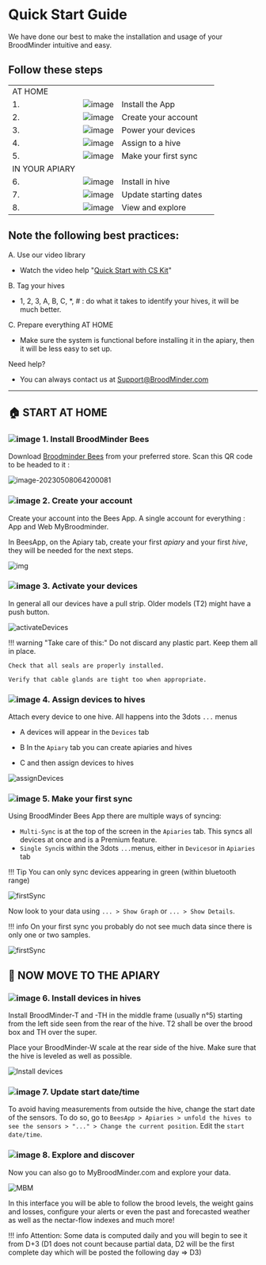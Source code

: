 # Quick Start Guide

We have done our best to make the installation and usage of your BroodMinder intuitive and easy. 

## Follow these steps


| | |  | |
| -- | -- | -- | -- |
| AT HOME   |  | | 
| 1. | ![image](./20_quick_start_guide.assets/icons/30px/001.png)  | Install the App | 
| 2. | ![image](./20_quick_start_guide.assets/icons/30px/002.png)  | Create your account | 
| 3. | ![image](./20_quick_start_guide.assets/icons/30px/003.png)  | Power your devices | 
| 4. | ![image](./20_quick_start_guide.assets/icons/30px/004.png)  | Assign to a hive | 
| 5. | ![image](./20_quick_start_guide.assets/icons/30px/005.png)  | Make your first sync | 
|  IN YOUR APIARY  |  | | 
| 6. | ![image](./20_quick_start_guide.assets/icons/30px/006.png)  | Install in hive | 
| 7. | ![image](./20_quick_start_guide.assets/icons/30px/007.png)  | Update starting dates | 
| 8. | ![image](./20_quick_start_guide.assets/icons/30px/008.png)  | View and explore | 




## Note the following best practices:

A. Use our video library

- Watch the video help "[Quick Start with CS Kit](https://youtu.be/6WicH4_l2FQ)"

B. Tag your hives

- 1, 2, 3, A, B, C, *, # : do what it takes to identify your hives, it will be much better.

C. Prepare everything AT HOME

- Make sure the system is functional before installing it in the apiary, then it will be less easy to set up.


Need help?

- You can always contact us at [Support@BroodMinder.com](mailto:Support@BroodMinder.com)

-----


## 🏠 START AT HOME
### ![image](./20_quick_start_guide.assets/icons/30px/001.png) 1. Install BroodMinder Bees

Download [Broodminder Bees](https://mybroodminder.com/beesapp) from your preferred store. Scan this QR code to be headed to it :

![image-20230508064200081](./20_quick_start_guide.assets/beesApp_QRcode.png)

### ![image](./20_quick_start_guide.assets/icons/30px/002.png) 2. Create your account

Create your account into the Bees App. A single account for everything : App and Web MyBroodminder.

In BeesApp, on the Apiary tab, create your first *apiary* and your first *hive*, they will be needed for the next steps.

![img](./20_quick_start_guide.assets/beesApp_Login200.png)

### ![image](./20_quick_start_guide.assets/icons/30px/003.png) 3. Activate your devices
In general all our devices have a pull strip.
Older models (T2) might have a push button.

![activateDevices](./20_quick_start_guide.assets/activateDevices600.png)

!!! warning "Take care of this:"
    Do not discard any plastic part. Keep them all in place.
    
    Check that all seals are properly installed.
    
    Verify that cable glands are tight too when appropriate.



### ![image](./20_quick_start_guide.assets/icons/30px/004.png) 4. Assign devices to hives
Attach every device to one hive. All happens into the 3dots `...` menus 

- A devices will appear in the `Devices` tab

- B In the `Apiary` tab you can create apiaries and hives

- C and then assign devices to hives

![assignDevices](./20_quick_start_guide.assets/assignDevices600.png)




### ![image](./20_quick_start_guide.assets/icons/30px/005.png) 5. Make your first sync

Using BroodMinder Bees App there are multiple ways of syncing: 

- `Multi-Sync` is at the top of the screen in the `Apiaries` tab. This syncs all devices at once and is a Premium feature.
- `Single Sync`is within the 3dots `...`menus, either in `Devices`or in `Apiaries` tab

!!! Tip
    You can only sync devices appearing in green (within bluetooth range)

![firstSync](./20_quick_start_guide.assets/firstSyncA.png)

Now look to your data using `... > Show Graph` or `... > Show Details`.

!!! info
    On your first sync you probably do not see much data since there is only one or two samples.

![firstSync](./20_quick_start_guide.assets/firstSyncB.png)


## 🐝 NOW MOVE TO THE APIARY

### ![image](./20_quick_start_guide.assets/icons/30px/006.png) 6. Install devices in hives

Install BroodMinder-T and -TH in the middle frame (usually n°5) starting from the left side seen from the rear of the hive. T2 shall be over the brood box and TH over the super.

Place your BroodMinder-W scale at the rear side of the hive. Make sure that the hive is leveled as well as possible. 

![Install devices](./20_quick_start_guide.assets/installDevicesInHive.png)

### ![image](./20_quick_start_guide.assets/icons/30px/007.png) 7. Update start date/time

To avoid having measurements from outside the hive, change the start date of the sensors.
To do so, go to `BeesApp > Apiaries > unfold the hives to see the sensors > "..." > Change the current position`. 
Edit the `start date/time`.

### ![image](./20_quick_start_guide.assets/icons/30px/008.png) 8. Explore and discover

Now you can also go to MyBroodMinder.com and explore your data.

![MBM](./10_intro.assets/image-20230407155319801.png)


In this interface you will be able to follow the brood levels, the weight gains and losses, configure your alerts or even the past and forecasted weather as well as the nectar-flow indexes  and much more!

!!! info
    Attention: Some data is computed daily and you will begin to see it from D+3 (D1 does not count because partial data, D2 will be the first complete day which will be posted the following day => D3)
















